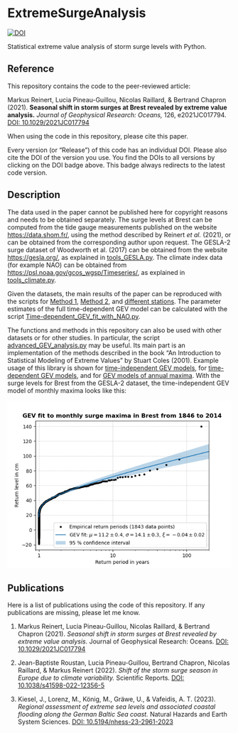 # ExtremeSurgeAnalysis

[![DOI](https://zenodo.org/badge/DOI/10.5281/zenodo.5107018.svg)](https://doi.org/10.5281/zenodo.5107018)

Statistical extreme value analysis of storm surge levels with Python.

## Reference

This repository contains the code to the peer-reviewed article:

Markus Reinert, Lucia Pineau-Guillou, Nicolas Raillard, & Bertrand
Chapron (2021). **Seasonal shift in storm surges at Brest revealed by
extreme value analysis.** *Journal of Geophysical Research: Oceans,*
126, e2021JC017794.
[DOI: 10.1029/2021JC017794](https://doi.org/10.1029/2021JC017794)

When using the code in this repository, please cite this paper.

Every version (or “Release”) of this code has an individual DOI.
Please also cite the DOI of the version you use.  You find the DOIs to
all versions by clicking on the DOI badge above.  This badge always
redirects to the latest code version.

## Description

The data used in the paper cannot be published here for
copyright reasons and needs to be obtained separately.  The surge
levels at Brest can be computed from the tide gauge measurements
published on the website https://data.shom.fr/, using the method
described by Reinert *et al.* (2021), or can be obtained from the corresponding
author upon request.  The GESLA-2 surge dataset of Woodworth et
al. (2017) can be obtained from the website https://gesla.org/, as
explained in [tools_GESLA.py](tools_GESLA.py).  The climate index data
(for example NAO) can be obtained from
https://psl.noaa.gov/gcos_wgsp/Timeseries/, as explained in
[tools_climate.py](tools_climate.py).

Given the datasets, the main results of the paper can be reproduced
with the scripts for [Method 1](Method_1_sliding_window_analysis.py),
[Method 2](Method_2_monthly_analysis.py), and
[different stations](Result_winter_shift_in_different_stations.py).
The parameter estimates of the full time-dependent GEV model can be
calculated with the script
[Time-dependent_GEV_fit_with_NAO.py](Time-dependent_GEV_fit_with_NAO.py).

The functions and methods in this repository can also be used with other
datasets or for other studies.  In particular,
the script [advanced_GEV_analysis.py](advanced_GEV_analysis.py) may be
useful.  Its main part is an implementation of the methods described in
the book “An Introduction to Statistical Modeling of Extreme Values” by
Stuart Coles (2001).  Example usage of this library is shown for
[time-independent GEV models](Time-independent_GEV_fit.py), for
[time-dependent GEV models](Time-dependent_GEV_fit.py), and for
[GEV models of annual maxima](Time-independent_GEV_fit_for_annual_maxima.py).
With the surge levels for Brest from the GESLA-2 dataset, the
time-independent GEV model of monthly maxima looks like this:

![Figure of a time-independent GEV fit to extreme surge levels (monthly maxima) in Brest](results/GEV_fit_Brest.png)


## Publications

Here is a list of publications using the code of this repository.
If any publications are missing, please let me know.

1. Markus Reinert, Lucia Pineau-Guillou, Nicolas Raillard, & Bertrand Chapron (2021).
*Seasonal shift in storm surges at Brest revealed by extreme value analysis.*
Journal of Geophysical Research: Oceans.
[DOI: 10.1029/2021JC017794](https://doi.org/10.1029/2021JC017794)

2. Jean-Baptiste Roustan, Lucia Pineau-Guillou, Bertrand Chapron, Nicolas Raillard, & Markus Reinert (2022).
*Shift of the storm surge season in Europe due to climate variability.*
Scientific Reports.
[DOI: 10.1038/s41598-022-12356-5](https://doi.org/10.1038/s41598-022-12356-5)

3. Kiesel, J., Lorenz, M., König, M., Gräwe, U., & Vafeidis, A. T. (2023).
*Regional assessment of extreme sea levels and associated coastal flooding along the German Baltic Sea coast.*
Natural Hazards and Earth System Sciences.
[DOI: 10.5194/nhess-23-2961-2023](https://doi.org/10.5194/nhess-23-2961-2023)
